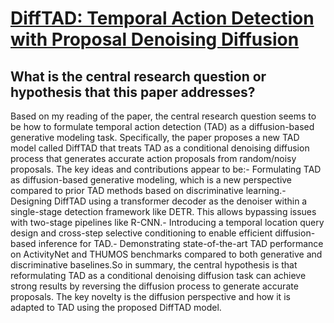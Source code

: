 # [DiffTAD: Temporal Action Detection with Proposal Denoising Diffusion](https://arxiv.org/abs/2303.14863)

## What is the central research question or hypothesis that this paper addresses?

 Based on my reading of the paper, the central research question seems to be how to formulate temporal action detection (TAD) as a diffusion-based generative modeling task. Specifically, the paper proposes a new TAD model called DiffTAD that treats TAD as a conditional denoising diffusion process that generates accurate action proposals from random/noisy proposals. The key ideas and contributions appear to be:- Formulating TAD as diffusion-based generative modeling, which is a new perspective compared to prior TAD methods based on discriminative learning.- Designing DiffTAD using a transformer decoder as the denoiser within a single-stage detection framework like DETR. This allows bypassing issues with two-stage pipelines like R-CNN.- Introducing a temporal location query design and cross-step selective conditioning to enable efficient diffusion-based inference for TAD.- Demonstrating state-of-the-art TAD performance on ActivityNet and THUMOS benchmarks compared to both generative and discriminative baselines.So in summary, the central hypothesis is that reformulating TAD as a conditional denoising diffusion task can achieve strong results by reversing the diffusion process to generate accurate proposals. The key novelty is the diffusion perspective and how it is adapted to TAD using the proposed DiffTAD model.
